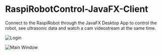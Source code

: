 # RaspiRobotControl-JavaFX-Client
Connect to the RaspiRobot through the JavaFX Desktop App to control the robot, see ultrasonic data and watch a cam videostream at the same time.

<img src="http://imgur.com/5Fu3Smh" alt="Login">

![Main Window](http://imgur.com/ViweA2W)
